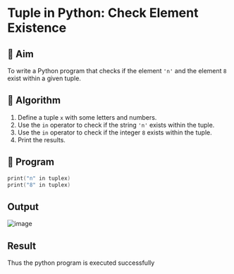 # Tuple in Python: Check Element Existence

## 🎯 Aim
To write a Python program that checks if the element `'n'` and the element `8` exist within a given tuple.

## 🧠 Algorithm
1. Define a tuple `x` with some letters and numbers.
2. Use the `in` operator to check if the string `'n'` exists within the tuple.
3. Use the `in` operator to check if the integer `8` exists within the tuple.
4. Print the results.

## 🧾 Program
```c
print("n" in tuplex)
print("8" in tuplex)
```

## Output
![image](https://github.com/user-attachments/assets/c7f0e5de-ae9d-4142-b81c-6fd872daf89f)

## Result
Thus the python program is executed successfully
